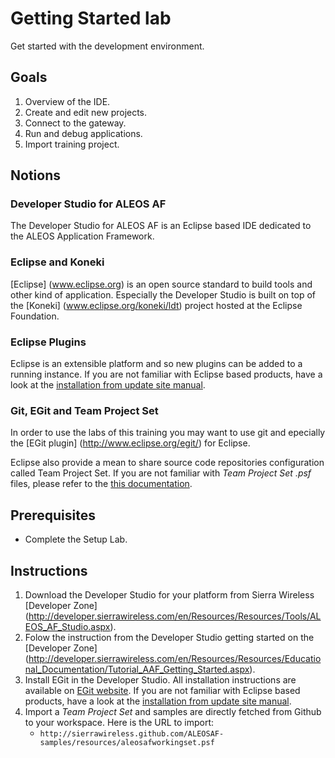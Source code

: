 Getting Started lab
===============================================================================

Get started with the development environment.

Goals
-------------------------------------------------------------------------------

1. Overview of the IDE.
2. Create and edit new projects.
3. Connect to the gateway.
4. Run and debug applications.
5. Import training project.

Notions
-------------------------------------------------------------------------------

### Developer Studio for ALEOS AF

The Developer Studio for ALEOS AF is an Eclipse based IDE dedicated to 
the ALEOS Application Framework. 

### Eclipse and Koneki

[Eclipse] (www.eclipse.org) is an open source standard to build tools and other
kind of application. Especially the Developer Studio is built on top of the 
[Koneki] (www.eclipse.org/koneki/ldt) project hosted at the Eclipse Foundation.

### Eclipse Plugins

Eclipse is an extensible platform and so new plugins can be added to a running
instance. If you are not familiar with Eclipse based products, have a look at the 
[installation from update site manual](http://help.eclipse.org/juno/index.jsp?topic=/org.eclipse.platform.doc.user/tasks/tasks-127.htm). 

### Git, EGit and Team Project Set

In order to use the labs of this training you may want to use git and
epecially the [EGit plugin] (http://www.eclipse.org/egit/) for Eclipse.

Eclipse also provide a mean to share source code repositories configuration
called Team Project Set. If you are not familiar with *Team Project Set .psf*  
files, please refer to the [this documentation](http://wiki.eclipse.org/Project_Set_File).


Prerequisites
-------------------------------------------------------------------------------

* Complete the Setup Lab.

Instructions
-------------------------------------------------------------------------------

1. Download the Developer Studio for your platform from Sierra Wireless 
   [Developer Zone] (http://developer.sierrawireless.com/en/Resources/Resources/Tools/ALEOS_AF_Studio.aspx).
2. Folow the instruction from the Developer Studio getting started on the
   [Developer Zone] (http://developer.sierrawireless.com/en/Resources/Resources/Educational_Documentation/Tutorial_AAF_Getting_Started.aspx).
3. Install EGit in the Developer Studio. All installation instructions 
   are available on [EGit website](http://www.eclipse.org/egit/download/).
   If you are not familiar with Eclipse based products, have a look at the 
   [installation from update site manual](http://help.eclipse.org/juno/index.jsp?topic=/org.eclipse.platform.doc.user/tasks/tasks-127.htm).
4. Import  a *Team Project Set* and samples are directly fetched from Github to your workspace. Here is the URL to import:
   * `http://sierrawireless.github.com/ALEOSAF-samples/resources/aleosafworkingset.psf`